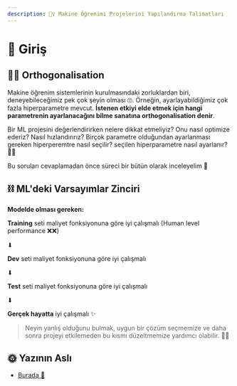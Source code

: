 ```yaml
---
description: 👷‍♀️ Makine Öğrenimi Projelerini Yapılandırma Talimatları
---
```


# 🌱 Giriş

## 👩‍🎓 Orthogonalisation
Makine öğrenim sistemlerinin kurulmasındaki zorluklardan biri, deneyebileceğimiz pek çok şeyin olması 🙄. Örneğin, ayarlayabildiğimiz çok fazla hiperparametre mevcut.
**İstenen etkiyi elde etmek için hangi parametrenin ayarlanacağını bilme sanatına orthogonalisation denir**.

Bir ML projesini değerlendirirken nelere dikkat etmeliyiz? Onu nasıl optimize ederiz? Nasıl hızlandırırız? Birçok parametre olduğundan ayarlanması gereken hiperperemtre nasıl seçilir? seçilen hiperparametre nasıl ayarlanır? 🤔🤕 

Bu soruları cevaplamadan önce süreci bir bütün olarak inceleyelim 🧐

## ⛓ ML'deki Varsayımlar Zinciri
**Modelde olması gereken:**

**Training** seti maliyet fonksiyonuna göre iyi çalışmalı  (Human level performance ❌❌)

⬇

**Dev** seti maliyet fonksiyonuna göre iyi çalışmalı

⬇

**Test** seti maliyet fonksiyonuna göre iyi çalışmalı

⬇

**Gerçek hayatta** iyi çalışmalı ✨

> Neyin yanlış olduğunu bulmak, uygun bir çözüm seçmemize ve daha sonra projeyi etkilemeden bu kısmı düzeltmemize yardımcı olabilir.  👩‍🔧

## 🌞 Yazının Aslı
- [Burada 🐾](https://dl.asmaamir.com/7-appliedml/0-introduction)